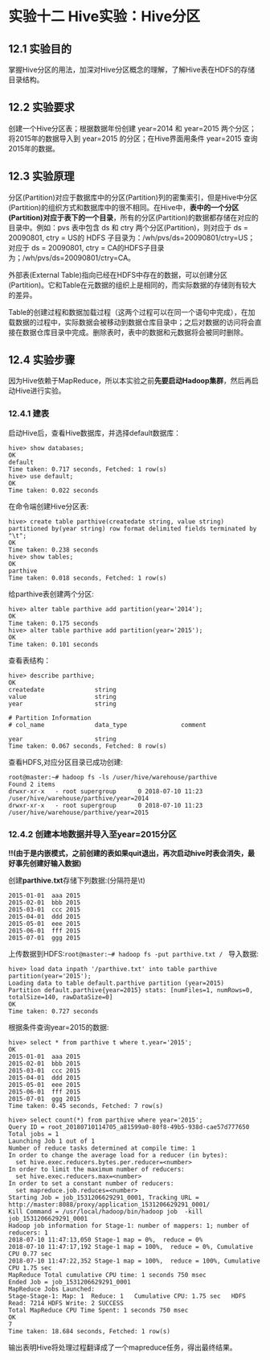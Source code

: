 ﻿# 实验十二  Hive实验：Hive分区

## 12.1 实验目的
掌握Hive分区的用法，加深对Hive分区概念的理解，了解Hive表在HDFS的存储目录结构。

## 12.2 实验要求
创建一个Hive分区表；根据数据年份创建 year=2014 和 year=2015 两个分区；将2015年的数据导入到 year=2015 的分区；在Hive界面用条件 year=2015 查询2015年的数据。

## 12.3 实验原理
分区(Partition)对应于数据库中的分区(Partition)列的密集索引，但是Hive中分区(Partition)的组织方式和数据库中的很不相同。在Hive中，**表中的一个分区(Partition)对应于表下的一个目录**，所有的分区(Partition)的数据都存储在对应的目录中。例如：pvs 表中包含 ds 和 ctry 两个分区(Partition)，则对应于 ds = 20090801, ctry = US的 HDFS 子目录为：/wh/pvs/ds=20090801/ctry=US；对应于 ds = 20090801, ctry = CA的HDFS子目录为；/wh/pvs/ds=20090801/ctry=CA。

外部表(External Table)指向已经在HDFS中存在的数据，可以创建分区(Partition)。它和Table在元数据的组织上是相同的，而实际数据的存储则有较大的差异。  

Table的创建过程和数据加载过程（这两个过程可以在同一个语句中完成），在加载数据的过程中，实际数据会被移动到数据仓库目录中；之后对数据的访问将会直接在数据仓库目录中完成。删除表时，表中的数据和元数据将会被同时删除。

## 12.4 实验步骤
因为Hive依赖于MapReduce，所以本实验之前**先要启动Hadoop集群**，然后再启动Hive进行实验。

### 12.4.1 建表
启动Hive后，查看Hive数据库，并选择default数据库：  
```
hive> show databases;
OK
default
Time taken: 0.717 seconds, Fetched: 1 row(s)
hive> use default;
OK
Time taken: 0.022 seconds
```

在命令端创建Hive分区表:  
```
hive> create table parthive(createdate string, value string) partitioned by(year string) row format delimited fields terminated by "\t";
OK
Time taken: 0.238 seconds
hive> show tables;
OK
parthive
Time taken: 0.018 seconds, Fetched: 1 row(s)
```

给parthive表创建两个分区:  
```
hive> alter table parthive add partition(year='2014');
OK
Time taken: 0.175 seconds
hive> alter table parthive add partition(year='2015');
OK
Time taken: 0.101 seconds
```

查看表结构：  
```
hive> describe parthive;
OK
createdate          	string              	                    
value               	string              	                    
year                	string              	                    
	 	 
# Partition Information	 	 
# col_name            	data_type           	comment             
	 	 
year                	string              	                    
Time taken: 0.067 seconds, Fetched: 8 row(s)
```

查看HDFS,对应分区目录已成功创建:
```
root@master:~# hadoop fs -ls /user/hive/warehouse/parthive
Found 2 items
drwxr-xr-x   - root supergroup      0 2018-07-10 11:23 /user/hive/warehouse/parthive/year=2014
drwxr-xr-x   - root supergroup      0 2018-07-10 11:23 /user/hive/warehouse/parthive/year=2015
```

### 12.4.2 创建本地数据并导入至year=2015分区
**!!(由于是内嵌模式，之前创建的表如果quit退出，再次启动hive时表会消失，最好事先创建好输入数据)**

创建**parthive.txt**存储下列数据:(分隔符是\t)
```
2015-01-01  aaa 2015
2015-02-01  bbb 2015
2015-03-01  ccc 2015
2015-04-01  ddd 2015
2015-05-01  eee 2015
2015-06-01  fff 2015
2015-07-01  ggg 2015
```
上传数据到HDFS:`root@master:~# hadoop fs -put parthive.txt / `
导入数据:  
```
hive> load data inpath '/parthive.txt' into table parthive partition(year='2015');
Loading data to table default.parthive partition (year=2015)
Partition default.parthive{year=2015} stats: [numFiles=1, numRows=0, totalSize=140, rawDataSize=0]
OK
Time taken: 0.727 seconds
```

根据条件查询year=2015的数据:  
```
hive> select * from parthive t where t.year='2015';
OK
2015-01-01	aaa	2015
2015-02-01	bbb	2015
2015-03-01	ccc	2015
2015-04-01	ddd	2015
2015-05-01	eee	2015
2015-06-01	fff	2015
2015-07-01	ggg	2015
Time taken: 0.45 seconds, Fetched: 7 row(s)
```

```
hive> select count(*) from parthive where year='2015';
Query ID = root_20180710114705_a81599a0-80f8-49b5-938d-cae57d777650
Total jobs = 1
Launching Job 1 out of 1
Number of reduce tasks determined at compile time: 1
In order to change the average load for a reducer (in bytes):
  set hive.exec.reducers.bytes.per.reducer=<number>
In order to limit the maximum number of reducers:
  set hive.exec.reducers.max=<number>
In order to set a constant number of reducers:
  set mapreduce.job.reduces=<number>
Starting Job = job_1531206629291_0001, Tracking URL = http://master:8088/proxy/application_1531206629291_0001/
Kill Command = /usr/local/hadoop/bin/hadoop job  -kill job_1531206629291_0001
Hadoop job information for Stage-1: number of mappers: 1; number of reducers: 1
2018-07-10 11:47:13,050 Stage-1 map = 0%,  reduce = 0%
2018-07-10 11:47:17,192 Stage-1 map = 100%,  reduce = 0%, Cumulative CPU 0.77 sec
2018-07-10 11:47:22,352 Stage-1 map = 100%,  reduce = 100%, Cumulative CPU 1.75 sec
MapReduce Total cumulative CPU time: 1 seconds 750 msec
Ended Job = job_1531206629291_0001
MapReduce Jobs Launched: 
Stage-Stage-1: Map: 1  Reduce: 1   Cumulative CPU: 1.75 sec   HDFS Read: 7214 HDFS Write: 2 SUCCESS
Total MapReduce CPU Time Spent: 1 seconds 750 msec
OK
7
Time taken: 18.684 seconds, Fetched: 1 row(s)
```
输出表明Hive将处理过程翻译成了一个mapreduce任务，得出最终结果。